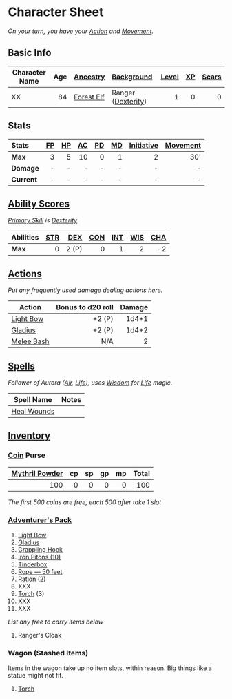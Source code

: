 # Character Sheet

*On your turn, you have your [Action](../../Game%20Procedures/Core%20Procedures/Action.md) and [Movement](../../Game%20Procedures/Combat/Movement.md).*

## Basic Info

| Character Name | Age | [Ancestry](../../Player%20Characters/Ancenstries/Ancestry.md)                              | [Background](../../Player%20Characters/Backgrounds/Background.md)                   | [Level](../../Player%20Characters/Derived%20Statistics/Level.md) | [XP](../../Player%20Characters/Derived%20Statistics/Experience%20Points.md) | [Scars](../../Player%20Characters/Derived%20Statistics/Scars.md) |
| -------------- | --: | :-------------------------------------------------------------------------------------------- | :------------------------------------------------------------------------------------- | ------------------------------------------------------------------: | -----------------------------------------------------------------------------: | ------------------------------------------------------------------: |
| XX             |  84 | [Forest Elf](../../Player%20Characters/Ancenstries/The%20People%20of%20Mithrinia/Elves.md) | Ranger ([Dexterity](../../Player%20Characters/The%20Ability%20Scores/Dexterity.md)) |                                                                   1 |                                                                              0 |                                                                   0 |

## Stats

| Stats       | [FP](../../Player%20Characters/Derived%20Statistics/Fatigue%20Points.md) | [HP](../../Player%20Characters/Derived%20Statistics/Health%20Points.md) | [AC](../../Player%20Characters/Derived%20Statistics/Armor%20Class.md) | [PD](../../Player%20Characters/Derived%20Statistics/Physical%20Defense.md) | [MD](../../Player%20Characters/Derived%20Statistics/Mental%20Defense.md) | [Initiative](../../Game%20Procedures/Combat/Initiative.md) | [Movement](../../Game%20Procedures/Combat/Movement.md) |
| :---------- | -----------------------------------------------------------------------: | ----------------------------------------------------------------------: | --------------------------------------------------------------------: | -------------------------------------------------------------------------: | -----------------------------------------------------------------------: | ---------------------------------------------------------: | -----------------------------------------------------: |
| **Max**     |                                                                        3 |                                                                       5 |                                                                    10 |                                                                          0 |                                                                        1 |                                                          2 |                                                    30' |
| **Damage**  |                                                                        - |                                                                       - |                                                                     - |                                                                          - |                                                                        - |                                                          - |                                                      - |
| **Current** |                                                                        - |                                                                       - |                                                                     - |                                                                          - |                                                                        - |                                                          - |                                                      - |

## [Ability Scores](../../Player%20Characters/The%20Ability%20Scores/Ability%20Scores.md)

*[Primary Skill](../../Player%20Characters/Backgrounds/Primary%20Skill.md) is [Dexterity](../../Player%20Characters/The%20Ability%20Scores/Dexterity.md)*

| Abilities | [STR](../../Player%20Characters/The%20Ability%20Scores/Strength.md) | [DEX](../../Player%20Characters/The%20Ability%20Scores/Dexterity.md) | [CON](../../Player%20Characters/The%20Ability%20Scores/Constitution.md) | [INT](../../Player%20Characters/The%20Ability%20Scores/Intelligence.md) | [WIS](../../Player%20Characters/The%20Ability%20Scores/Wisdom.md)<br> | [CHA](../../Player%20Characters/The%20Ability%20Scores/Charisma.md)<br> |
| :-------- | ------------------------------------------------------------------: | -------------------------------------------------------------------: | ----------------------------------------------------------------------: | ----------------------------------------------------------------------: | --------------------------------------------------------------------: | ----------------------------------------------------------------------: |
| **Max**   |                                                                   0 |                                                                2 (P) |                                                                       0 |                                                                       1 |                                                                     2 |                                                                      -2 |

## [Actions](../../Game%20Procedures/Core%20Procedures/Action.md)

*Put any frequently used damage dealing actions here.*

| Action                                                                                  | Bonus to d20 roll | Damage |
| --------------------------------------------------------------------------------------- | ----------------: | -----: |
| [Light Bow](../../Items%20and%20Gear/Weapons/Ranged%20Weapons/Light%20Bow.md)           |            +2 (P) |  1d4+1 |
| [Gladius](../../Items%20and%20Gear/Weapons/Melee%20Weapons/Small%20Skilled%20Weapon.md) |            +2 (P) |  1d4+2 |
| [Melee Bash](../../Game%20Procedures/Combat/Melee%20Attack.md#Melee%20Bash)             |               N/A |      2 |

## [Spells](../../Magic/Spells.md)

*Follower of Aurora ([Air](../../Magic/Spells/Spell%20Domains/Air.md), [Life](../../Magic/Spells/Spell%20Domains/Life.md)), uses [Wisdom](../../Player%20Characters/The%20Ability%20Scores/Wisdom.md) for [Life](../../Magic/Spells/Spell%20Domains/Life.md) magic.*

| Spell Name                                                                       | Notes |
| -------------------------------------------------------------------------------- | ----- |
| [Heal Wounds](../../Magic/Spells/Spells%20by%20Level/Level%201/Heal%20Wounds.md) |       |

## [Inventory](../../Player%20Characters/Derived%20Statistics/Inventory.md)

### [Coin](../Economy/Coins.md) Purse

| [Mythril Powder](../../Magic/Spellcasting/Mythril.md) |  cp |  sp |  gp |  mp | Total |
| ----------------------------------------------------------: | --: | --: | --: | --: | ----: |
|                                                         100 |   0 |   0 |   0 |   0 |   100 |

*The first 500 coins are free, each 500 after take 1 slot*

### [Adventurer's Pack](../../Items%20and%20Gear/Gear/100%20Coins/Adventurer's%20Pack.md)

1. [Light Bow](../../Items%20and%20Gear/Weapons/Ranged%20Weapons/Light%20Bow.md)
2. [Gladius](../../Items%20and%20Gear/Weapons/Melee%20Weapons/Small%20Skilled%20Weapon.md)
3. [Grappling Hook](../../Items%20and%20Gear/Gear/25%20Coins/Grappling%20Hook.md)
4. [Iron Pitons (10)](../../Items%20and%20Gear/Gear/10%20Coins/Iron%20Piton.md)
5. [Tinderbox](../../Items%20and%20Gear/Gear/10%20Coins/Tinderbox.md)
6. [Rope — 50 feet](../../Items%20and%20Gear/Gear/50%20Coins/Rope%20—%2050%20feet.md)
7. [Ration](../../Items%20and%20Gear/Gear/1%20Coin/Ration.md) (2)
8. XXX
9. [Torch](../../Items%20and%20Gear/Gear/1%20Coin/Torch.md) (3)
10. XXX
11. XXX

*List any free to carry items below*

1. Ranger's Cloak

### Wagon (Stashed Items)

Items in the wagon take up no item slots, within reason. Big things like a statue might not fit.

1. [Torch](../../Items%20and%20Gear/Gear/1%20Coin/Torch.md)
